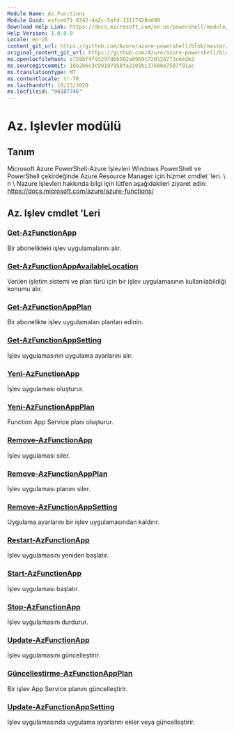 ```yaml
---
Module Name: Az.Functions
Module Guid: eafced71-8742-4a2c-5afd-13117428dd90
Download Help Link: https://docs.microsoft.com/en-us/powershell/module/az.functions
Help Version: 1.0.0.0
Locale: en-US
content_git_url: https://github.com/Azure/azure-powershell/blob/master/src/Functions/help/Az.Functions.md
original_content_git_url: https://github.com/Azure/azure-powershell/blob/master/src/Functions/help/Az.Functions.md
ms.openlocfilehash: e759bf4f93297d6b502a0969c720524773c6e3b3
ms.sourcegitcommit: 1de2b6c3c99197958fa2101bc37680e7507f91ac
ms.translationtype: MT
ms.contentlocale: tr-TR
ms.lasthandoff: 10/13/2020
ms.locfileid: "94107746"
---
```

# Az. Işlevler modülü
## Tanım
Microsoft Azure PowerShell-Azure Işlevleri Windows PowerShell ve PowerShell çekirdeğinde Azure Resource Manager için hizmet cmdlet 'leri. \ n \ Nazure Işlevleri hakkında bilgi için lütfen aşağıdakileri ziyaret edin: https://docs.microsoft.com/azure/azure-functions/

## Az. Işlev cmdlet 'Leri
### [Get-AzFunctionApp](Get-AzFunctionApp.md)
Bir abonelikteki işlev uygulamalarını alır.

### [Get-AzFunctionAppAvailableLocation](Get-AzFunctionAppAvailableLocation.md)
Verilen işletim sistemi ve plan türü için bir işlev uygulamasının kullanılabildiği konumu alır.

### [Get-AzFunctionAppPlan](Get-AzFunctionAppPlan.md)
Bir abonelikte işlev uygulamaları planları edinin.

### [Get-AzFunctionAppSetting](Get-AzFunctionAppSetting.md)
İşlev uygulamasının uygulama ayarlarını alır.

### [Yeni-AzFunctionApp](New-AzFunctionApp.md)
İşlev uygulaması oluşturur.

### [Yeni-AzFunctionAppPlan](New-AzFunctionAppPlan.md)
Function App Service planı oluşturur.

### [Remove-AzFunctionApp](Remove-AzFunctionApp.md)
İşlev uygulaması siler.

### [Remove-AzFunctionAppPlan](Remove-AzFunctionAppPlan.md)
İşlev uygulaması planını siler.

### [Remove-AzFunctionAppSetting](Remove-AzFunctionAppSetting.md)
Uygulama ayarlarını bir işlev uygulamasından kaldırır.

### [Restart-AzFunctionApp](Restart-AzFunctionApp.md)
İşlev uygulamasını yeniden başlatır.

### [Start-AzFunctionApp](Start-AzFunctionApp.md)
İşlev uygulaması başlatır.

### [Stop-AzFunctionApp](Stop-AzFunctionApp.md)
İşlev uygulamasını durdurur.

### [Update-AzFunctionApp](Update-AzFunctionApp.md)
İşlev uygulamasını güncelleştirir.

### [Güncelleştirme-AzFunctionAppPlan](Update-AzFunctionAppPlan.md)
Bir işlev App Service planını güncelleştirir.

### [Update-AzFunctionAppSetting](Update-AzFunctionAppSetting.md)
İşlev uygulamasında uygulama ayarlarını ekler veya güncelleştirir.
